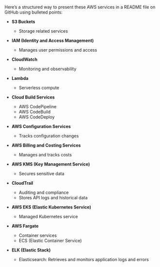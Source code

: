 Here’s a structured way to present these AWS services in a README file on GitHub using bulleted points:

- **S3 Buckets**
  - Storage related services

- **IAM (Identity and Access Management)**
  - Manages user permissions and access

- **CloudWatch**
  - Monitoring and observability

- **Lambda**
  - Serverless compute

- **Cloud Build Services**
  - AWS CodePipeline
  - AWS CodeBuild
  - AWS CodeDeploy

- **AWS Configuration Services**
  - Tracks configuration changes

- **AWS Billing and Costing Services**
  - Manages and tracks costs

- **AWS KMS (Key Management Service)**
  - Secures sensitive data

- **CloudTrail**
  - Auditing and compliance
  - Stores API logs and historical data

- **AWS EKS (Elastic Kubernetes Service)**
  - Managed Kubernetes service

- **AWS Fargate**
  - Container services
  - ECS (Elastic Container Service)

- **ELK (Elastic Stack)**
  - Elasticsearch: Retrieves and monitors application logs and errors
